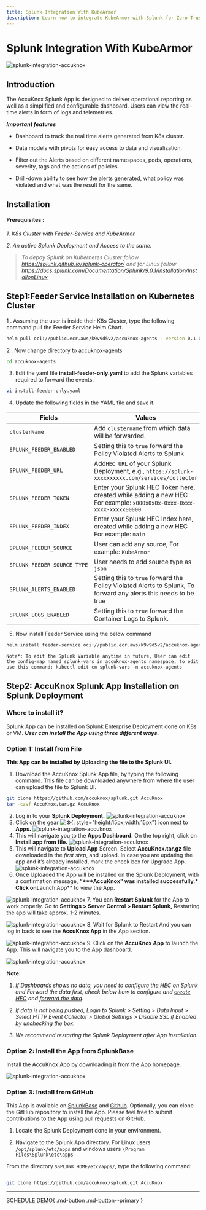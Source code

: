 ```yaml
---
title: Splunk Integration With KubeArmor
description: Learn how to integrate KubeArmor with Splunk for Zero Trust CNAPP-based real-time security alerting and monitoring.
---
```


# Splunk Integration With KubeArmor

![splunk-integration-accuknox](./images/kubearmor-accuknox.png)

## **Introduction**

The AccuKnox Splunk App is designed to deliver operational reporting as well as a simplified and configurable dashboard.
Users can view the real-time alerts in form of logs and telemetries.

**_Important features_**

- Dashboard to track the real time alerts generated from K8s cluster.

- Data models with pivots for easy access to data and visualization.

- Filter out the Alerts based on different namespaces, pods, operations, severity, tags and the actions of policies.

- Drill-down ability to see how the alerts generated, what policy was violated and what was the result for the same.

## **Installation**

#### **Prerequisites :**

_1. K8s Cluster with Feeder-Service and KubeArmor._

_2. An active Splunk Deployment and Access to the same._

> _To depoy Splunk on Kubernetes Cluster follow <https://splunk.github.io/splunk-operator/>_ _and for Linux follow <https://docs.splunk.com/Documentation/Splunk/9.0.1/Installation/InstallonLinux>_

## **Step1:Feeder Service Installation on Kubernetes Cluster**

1 . Assuming the user is inside their K8s Cluster, type the following command pull the Feeder Service Helm Chart.

```bash
helm pull oci://public.ecr.aws/k9v9d5v2/accuknox-agents --version 0.1.0 --untar
```

2 . Now change directory to accuknox-agents

```bash
cd accuknox-agents
```

3. Edit the yaml file **install-feeder-only.yaml** to add the Splunk variables required to forward the events.

```bash
vi install-feeder-only.yaml
```

4. Update the following fields in the YAML file and save it.

| Fields                      | Values                                                                                                              |
| --------------------------- | ------------------------------------------------------------------------------------------------------------------- |
| `clusterName`               | Add `clustername` from which data will be forwarded.                                                                |
| `SPLUNK_FEEDER_ENABLED`     | Setting this to `true` forward the Policy Violated Alerts to Splunk                                                 |
| `SPLUNK_FEEDER_URL`         | Add`HEC URL` of your Splunk Deployment, e.g., `https://splunk-xxxxxxxxxx.com/services/collector`                    |
| `SPLUNK_FEEDER_TOKEN`       | Enter your Splunk HEC Token here, created while adding a new HEC For example: `x000x0x0x-0xxx-0xxx-xxxx-xxxxx00000` |
| `SPLUNK_FEEDER_INDEX`       | Enter your Splunk HEC Index here, created while adding a new HEC For example: `main`                                |
| `SPLUNK_FEEDER_SOURCE`      | User can add any source, For example: `KubeArmor`                                                                   |
| `SPLUNK_FEEDER_SOURCE_TYPE` | User needs to add source type as `json`                                                                             |
| `SPLUNK_ALERTS_ENABLED`     | Setting this to `true` forward the Policy Violated Alerts to Splunk, To forward any alerts this needs to be true    |
| `SPLUNK_LOGS_ENABLED`       | Setting this to `true` forward the Container Logs to Splunk.                                                        |

5. Now install Feeder Service using the below command

```bash
helm install feeder-service oci://public.ecr.aws/k9v9d5v2/accuknox-agents --version 0.1.0 --values=install-feeder-only.yaml  -n accuknox-agents --create-namespace
```

`Note*: To edit the Splunk Variable anytime in future, User can edit the config-map named splunk-vars in accuknox-agents namespace, to edit use this command: kubectl edit cm splunk-vars -n accuknox-agents`

## **Step2: AccuKnox Splunk App Installation on Splunk Deployment**

### Where to install it?

Splunk App can be installed on Splunk Enterprise Deployment done on K8s or VM.
**_User can install the App using three different ways._**

### Option 1: Install from File

**This App can be installed by Uploading the file to the Splunk UI.**

1. Download the AccuKnox Splunk App file, by typing the following command. This file can be downloaded anywhere from where the user can upload the file to Splunk UI.

```bash
git clone https://github.com/accuknox/splunk.git AccuKnox
tar -czvf AccuKnox.tar.gz AccuKnox
```

2. Log in to your **Splunk Deployment.**
   ![splunk-integration-accuknox](./images/Login-Splunk.png)
3. Click on the gear ![:gear:](https://pf-emoji-service--cdn.us-east-1.prod.public.atl-paas.net/standard/caa27a19-fc09-4452-b2b4-a301552fd69c/64x64/2699.png){: style="height:15px;width:15px"} icon next to **Apps.**
   ![splunk-integration-accuknox](./images/manageapps.png)
4. This will navigate you to the **Apps Dashboard.** On the top right, click on **Install app from file.**
   ![splunk-integration-accuknox](./images/installappfromfile.png)
5. This will navigate to **Upload App** Screen. Select **AccuKnox.tar.gz** file downloaded in the _first step_, and upload. In case you are updating the app and it’s already installed, mark the check box for Upgrade App.
   ![splunk-integration-accuknox](./images/choosefile.png)
6. Once Uploaded the App will be installed on the Splunk Deployment, with a confirmation message, **“\*\*\***AccuKnox" was installed successfully.**\* Click on**Launch App\*\* to view the App.

![splunk-integration-accuknox](./images/AccuKnoxInstalled.png) 7. You can **Restart Splunk** for the App to work properly. Go to **Settings > Server Control > Restart Splunk,** Restarting the app will take approx. 1-2 minutes.

![splunk-integration-accuknox](./images/RestartSplunk.png) 8. Wait for Splunk to Restart And you can log in back to see the **AccuKnox App** in the App section.

![splunk-integration-accuknox](./images/Dashboard.png) 9. Click on the **AccuKnox App** to launch the App. This will navigate you to the App dashboard.

![splunk-integration-accuknox](./images/SplunkDashboard.png)

**Note:**

1. _If Dashboards shows no data, you need to configure the HEC on Splunk and Forward the data first, check below how to configure and [create HEC](https://docs.splunk.com/Documentation/Splunk/9.0.1/Data/UsetheHTTPEventCollector) and [forward the data]()._

2. _If data is not being pushed, Login to Splunk > Setting > Data Input > Select HTTP Event Collector > Global Settings > Disable SSL if Enabled by unchecking the box._

3. _We recommend restarting the Splunk Deployment after App Installation._

### Option 2: Install the App from SplunkBase

Install the AccuKnox App by downloading it from the App homepage.

![splunk-integration-accuknox](./images/splunkbase_app_preview.png)

### Option 3: Install from GitHub

This App is available on [SplunkBase](https://apps.splunk.com/apps/id/SplunkforAccuKnox "https://apps.splunk.com/apps/id/SplunkforAccuKnox") and [Github](https://github.com/accuknox/splunk "https://github.com/accuknox/splunk"). Optionally, you can clone the GitHub repository to install the App. Please feel free to submit contributions to the App using pull requests on GitHub.

1. Locate the Splunk Deployment done in your environment.

2. Navigate to the Splunk App directory. For Linux users `/opt/splunk/etc/apps` and windows users `\Program Files\Splunk\etc\apps`

From the directory `$SPLUNK_HOME/etc/apps/`, type the following command:

```bash

git clone https://github.com/accuknox/splunk.git AccuKnox

```

---

[SCHEDULE DEMO](https://www.accuknox.com/contact-us){ .md-button .md-button--primary }
